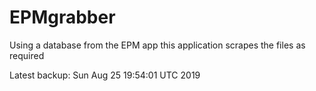 # EPMgrabber
Using a database from the EPM app this application scrapes the files as required


Latest backup: Sun Aug 25 19:54:01 UTC 2019
